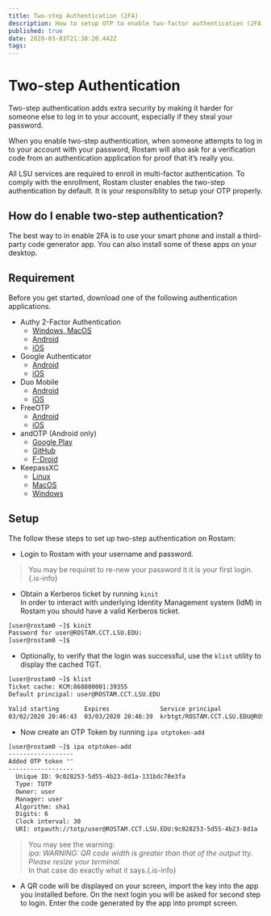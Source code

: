 ```yaml
---
title: Two-step Authentication (2FA)
description: How to setup OTP to enable two-factor authentication (2FA)
published: true
date: 2020-03-03T21:38:20.442Z
tags: 
---
```


# Two-step Authentication
Two-step authentication adds extra security by making it harder for someone else to log in to your account, especially if they steal your password.

When you enable two-step authentication, when someone attempts to log in to your account with your password, Rostam will also ask for a verification code from an authentication application for proof that it’s really you.

All LSU services are required to enroll in multi-factor authentication. To comply with the enrollment, Rostam cluster enables the two-step authentication by default. It is your responsiblity to setup your OTP properly.

## How do I enable two-step authentication?

The best way to in enable 2FA is to use your smart phone and install a third-party code generator app. You can also install some of these apps on your desktop.

## Requirement
Before you get started, download one of the following authentication applications.
- Authy 2-Factor Authentication
  - [Windows, MacOS](https://authy.com/download/)
  - [Android](https://play.google.com/store/apps/details?id=com.authy.authy)
  - [iOS](https://itunes.apple.com/us/app/authy/id494168017?mt=8)
- Google Authenticator
  - [Android](https://play.google.com/store/apps/details?id=com.google.android.apps.authenticator2)
  - [iOS](https://itunes.apple.com/us/app/google-authenticator/id388497605?mt=8)
- Duo Mobile
  - [Android](https://play.google.com/store/apps/details?id=com.duosecurity.duomobile&hl=en)
  - [iOS](https://itunes.apple.com/us/app/duo-mobile/id422663827?mt=8)
- FreeOTP
  - [Android](https://play.google.com/store/apps/details?id=org.fedorahosted.freeotp)
  - [iOS](https://itunes.apple.com/us/app/freeotp-authenticator/id872559395?mt=8)
- andOTP (Android only)
  - [Google Play](https://play.google.com/store/apps/details?id=org.shadowice.flocke.andotp)
  - [GitHub](https://github.com/andOTP/andOTP/releases)
  - [F-Droid](https://f-droid.org/en/packages/org.shadowice.flocke.andotp)
- KeepassXC
  - [Linux](https://keepassxc.org/download/#linux)
  - [MacOS](https://keepassxc.org/download/#mac)
  - [Windows](https://keepassxc.org/download/#windows)
  
## Setup
The follow these steps to set up two-step authentication on Rostam:

* Login to Rostam with your username and password.  
> You may be requiret to re-new your password it it is your first login.{.is-info}
* Obtain a Kerberos ticket by running `kinit`  
In order to interact with underlying Identity Management system (IdM) in Rostam you should have a valid Kerberos ticket.
```bash
[user@rostam0 ~]$ kinit 
Password for user@ROSTAM.CCT.LSU.EDU: 
[user@rostam0 ~]$
```
* Optionally, to verify that the login was successful, use the `klist` utility to display the cached TGT.
```bash
[user@rostam0 ~]$ klist 
Ticket cache: KCM:868800001:39355
Default principal: user@ROSTAM.CCT.LSU.EDU

Valid starting       Expires              Service principal
03/02/2020 20:46:43  03/03/2020 20:46:39  krbtgt/ROSTAM.CCT.LSU.EDU@ROSTAM.CCT.LSU.EDU
```
* Now create an OTP Token by running `ipa otptoken-add`
```bash
[user@rostam0 ~]$ ipa otptoken-add
------------------
Added OTP token ""
------------------
  Unique ID: 9c028253-5d55-4b23-8d1a-131bdc78e3fa
  Type: TOTP
  Owner: user
  Manager: user
  Algorithm: sha1
  Digits: 6
  Clock interval: 30
  URI: otpauth://totp/user@ROSTAM.CCT.LSU.EDU:9c028253-5d55-4b23-8d1a ...
```
> You may see the warning:  
_ipa: WARNING: QR code width is greater than that of the output tty. Please resize your terminal._  
In that case do exactly what it says.{.is-info}
* A QR code will be displayed on your screen, import the key into the app you installed before. On the next login you will be asked for second step to login. Enter the code generated by the app into prompt screen.